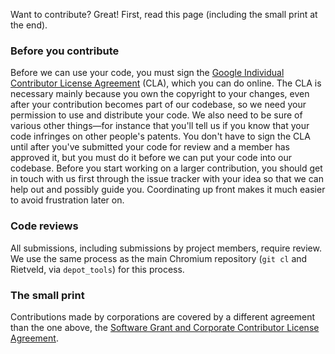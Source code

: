 Want to contribute? Great! First, read this page (including the small print at
the end).

### Before you contribute
Before we can use your code, you must sign the
[Google Individual Contributor License Agreement][1]
(CLA), which you can do online. The CLA is necessary mainly because you own the
copyright to your changes, even after your contribution becomes part of our
codebase, so we need your permission to use and distribute your code. We also
need to be sure of various other things—for instance that you'll tell us if you
know that your code infringes on other people's patents. You don't have to sign
the CLA until after you've submitted your code for review and a member has
approved it, but you must do it before we can put your code into our codebase.
Before you start working on a larger contribution, you should get in touch with
us first through the issue tracker with your idea so that we can help out and
possibly guide you. Coordinating up front makes it much easier to avoid
frustration later on.

### Code reviews
All submissions, including submissions by project members, require review. We
use the same process as the main Chromium repository (`git cl` and Rietveld, via
`depot_tools`) for this process.

### The small print
Contributions made by corporations are covered by a different agreement than
the one above, the
[Software Grant and Corporate Contributor License Agreement][2].

[1]: https://cla.developers.google.com/about/google-individual
[2]: https://cla.developers.google.com/about/google-corporate
